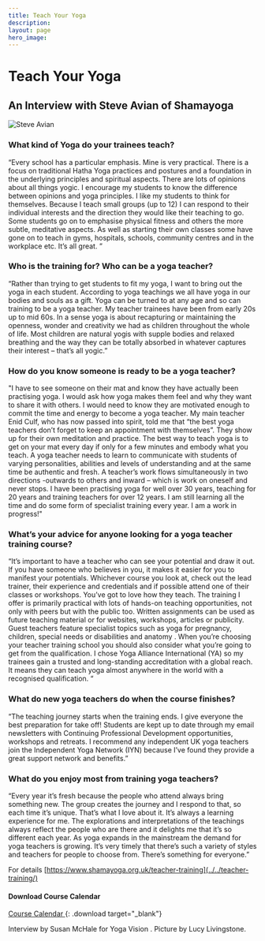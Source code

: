 ```yaml
---
title: Teach Your Yoga
description:
layout: page
hero_image:
---
```


# Teach Your Yoga

## An Interview with Steve Avian of Shamayoga&nbsp;

![Steve Avian](https://lh3.googleusercontent.com/-_7m_Cv_9aQg/WzJA4XeOnJI/AAAAAAAABqk/mArKnZDkfe0OzAgIULL-0ksasjSiokUAwCJoC/s0-e30/interview.jpg)

### What kind of Yoga do your trainees teach?

“Every school has a particular emphasis. Mine is very practical. There is a focus on traditional Hatha Yoga practices and postures and a foundation in the underlying principles and spiritual aspects. There are lots of opinions about all things yogic. I encourage my students to know the difference between opinions and yoga principles. I like my students to think for themselves. Because I teach small groups (up to 12) I can respond to their individual interests and the direction they would like their teaching to go. Some students go on to emphasise physical fitness and others the more subtle, meditative aspects. As well as starting their own classes some have gone on to teach in gyms, hospitals, schools, community centres and in the workplace etc. It’s all great. ”

### Who is the training for? Who can be a yoga teacher?

“Rather than trying to get students to fit my yoga, I want to bring out the yoga in each student. According to yoga teachings we all have yoga in our bodies and souls as a gift. Yoga can be turned to at any age and so can training to be a yoga teacher. My teacher trainees have been from early 20s up to mid 60s. In a sense yoga is about recapturing or maintaining the openness, wonder and creativity we had as children throughout the whole of life. Most children are natural yogis with supple bodies and relaxed breathing and the way they can be totally absorbed in whatever captures their interest – that’s all yogic.”

### How do you know someone is ready to be a yoga teacher?

"I have to see someone on their mat and know they have actually been practising yoga. I would ask how yoga makes them feel and why they want to share it with others. I would need to know they are motivated enough to commit the time and energy to become a yoga teacher. My main teacher Enid Culf, who has now passed into spirit, told me that “the best yoga teachers don’t forget to keep an appointment with themselves”. They show up for their own meditation and practice. The best way to teach yoga is to get on your mat every day if only for a few minutes and embody what you teach. A yoga teacher needs to learn to communicate with students of varying personalities, abilities and levels of understanding and at the same time be authentic and fresh. A teacher’s work flows simultaneously in two directions -outwards to others and inward – which is work on oneself and never stops. I have been practising yoga for well over 30 years, teaching for 20 years and training teachers for over 12 years. I am still learning all the time and do some form of specialist training every year. I am a work in progress!"

### What’s your advice for anyone looking for a yoga teacher training course?

“It’s important to have a teacher who can see your potential and draw it out. If you have someone who believes in you, it makes it easier for you to manifest your potentials. Whichever course you look at, check out the lead trainer, their experience and credentials and if possible attend one of their classes or workshops. You’ve got to love how they teach. The training I offer is primarily practical with lots of hands-on teaching opportunities, not only with peers but with the public too. Written assignments can be used as future teaching material or for websites, workshops, articles or publicity. Guest teachers feature specialist topics such as yoga for pregnancy, children, special needs or disabilities and anatomy . When you’re choosing your teacher training school you should also consider what you’re going to get from the qualification. I chose Yoga Alliance International (YA) so my trainees gain a trusted and long-standing accreditation with a global reach. It means they can teach yoga almost anywhere in the world with a recognised qualification. “

### What do new yoga teachers do when the course finishes?

“The teaching journey starts when the training ends. I give everyone the best preparation for take off! Students are kept up to date through my email newsletters with Continuing Professional Development opportunities, workshops and retreats. I recommend any independent UK yoga teachers join the Independent Yoga Network (IYN) because I’ve found they provide a great support network and benefits.”

### What do you enjoy most from training yoga teachers?

“Every year it’s fresh because the people who attend always bring something new. The group creates the journey and I respond to that, so each time it’s unique. That’s what I love about it. It’s always a learning experience for me. The explorations and interpretations of the teachings always reflect the people who are there and it delights me that it’s so different each year. As yoga expands in the mainstream the demand for yoga teachers is growing. It’s very timely that there’s such a variety of styles and teachers for people to choose from. There’s something for everyone.”

For details [https://www.shamayoga.org.uk/teacher-training](../../teacher-training/)

#### Download Course Calendar

[Course Calendar ](https://downloads.shamayoga.org.uk/yogateaching2019calendar.pdf){: .download target="_blank"}

Interview by Susan McHale for Yoga Vision . Picture by Lucy Livingstone.